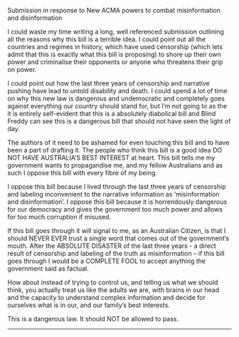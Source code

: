 Submission in response to New ACMA powers to combat misinformation and
disinformation

I could waste my time writing a long, well referenced submission outlining all the
reasons why this bill is a terrible idea. I could point out all the countries and regimes
in history, which have used censorship (which lets admit that this is exactly what this
bill is proposing) to shore up their own power and criminalise their opponents or
anyone who threatens their grip on power.

I could point out how the last three years of censorship and narrative pushing have
lead to untold disability and death. I could spend a lot of time on why this new law is
dangerous and undemocratic and completely goes against everything our country
should stand for, but I’m not going to as the it is entirely self-evident that this is a
absolutely diabolical bill and Blind Freddy can see this is a dangerous bill that should
not have seen the light of day.

The authors of it need to be ashamed for even touching this bill and to have been a
part of drafting it. The people who think this bill is a good idea DO NOT HAVE
AUSTRALIA’S BEST INTEREST at heart. This bill tells me my government wants to
propagandise me, and my fellow Australians and as such I oppose this bill with every
fibre of my being.

I oppose this bill because I lived through the last three years of censorship and
labeling inconvenient to the narrative information as ‘misinformation and
disinformation’. I oppose this bill because it is horrendously dangerous for our
democracy and gives the government too much power and allows for too much
corruption if misused.

If this bill goes through it will signal to me, as an Australian Citizen, is that I should
NEVER EVER trust a single word that comes out of the government’s mouth. After
the ABSOLUTE DISASTER of the last three years - a direct result of censorship and
labeling of the truth as misinformation – if this bill goes through I would be a
COMPLETE FOOL to accept anything the government said as factual.

How about instead of trying to control us, and telling us what we should think, you
actually treat us like the adults we are, with brains in our head and the capacity to
understand complex information and decide for ourselves what is in our, and our
family’s best interests.

This is a dangerous law. It should NOT be allowed to pass.


-----


